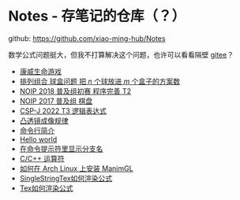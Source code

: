 # Notes - 存笔记的仓库（？）
github: <https://github.com/xiao-ming-hub/Notes>

数学公式问题挺大，但我不打算解决这个问题，也许可以看看隔壁 [gitee](https://gitee.com/a_Txy/Notes)？
- [康威生命游戏](conway-life/index.md)
- [排列组合 球盒问题 把 $n$ 个球放进 $m$ 个盒子的方案数]()
- [NOIP 2018 普及组初赛 程序完善 T2]()
- [NOIP 2017 普及组 棋盘](noip2017/doc.md)
- [CSP-J 2022 T3 逻辑表达式](csp-j_2022t3.md)
- [凸透镜成像规律](tu-tou-jing-cheng-xiang/note.md)
- [命令行简介](commandline.md)
- [Hello world](hello-world.md)
- [在命令提示符里显示分支名](git-ps1.md)
- [C/C++ 运算符](operator.md)
- [如何在 Arch Linux 上安装 ManimGL](manimgl-install-on-archlinux.md)
- [SingleStringTex如何渲染公式](SingleStringTex如何渲染公式.md)
- [Tex如何渲染公式](Tex如何渲染公式.md)
